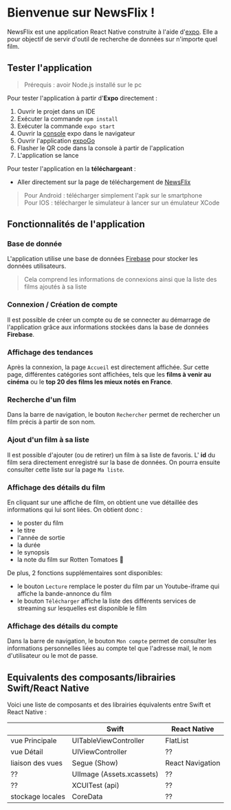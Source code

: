 # Bienvenue sur NewsFlix !
 
NewsFlix est une application React Native construite à l'aide d'[expo](https://www.expo.io). Elle a pour objectif de servir d'outil de recherche de données sur n'importe quel film.


## Tester l'application

> Prérequis : avoir Node.js installé sur le pc

Pour tester l'application à partir d'**Expo** directement :

 1. Ouvrir le projet dans un IDE
 2. Exécuter la commande `npm install`
 3. Exécuter la commande `expo start`
 4. Ouvrir la [console](http://localhost:19002) expo dans le navigateur
 5. Ouvrir l'application [expoGo](https://expo.dev/client)
 6. Flasher le QR code dans la console à partir de l'application
 7. L'application se lance   



Pour tester l'application en la **téléchargeant** : 
- Aller directement sur la page de téléchargement de [NewsFlix](http://newsflix.tk/download)

> Pour Android : télécharger simplement l'apk sur le smartphone   
> Pour IOS : télécharger le simulateur à lancer sur un émulateur XCode 





## Fonctionnalités de l'application

### Base de donnée
L'application utilise une base de données [Firebase](https://firebase.google.com/) pour stocker les données utilisateurs.

> Cela comprend les informations de connexions ainsi que la liste des films ajoutés à sa liste


### Connexion / Création de compte
Il est possible de créer un compte ou de se connecter au démarrage de l'application grâce aux informations stockées dans la base de données **Firebase**.



### Affichage des tendances
Après la connexion, la page `Accueil` est directement affichée. Sur cette page, différentes catégories sont affichées, tels que les **films à venir au cinéma** ou le **top 20 des films les mieux notés en France**.

### Recherche d'un film
Dans la barre de navigation, le bouton `Rechercher` permet de rechercher un film précis à partir de son nom.


### Ajout d'un film à sa liste
Il est possible d'ajouter (ou de retirer) un film à sa liste de favoris. L' **id** du film sera directement enregistré sur la base de données. On pourra ensuite consulter cette liste sur la page `Ma liste`.



### Affichage des détails du film
En cliquant sur une affiche de film, on obtient une vue détaillée des informations qui lui sont liées. On obtient donc :

 - le poster du film
 - le titre
 - l'année de sortie
 - la durée
 - le synopsis
 - la note du film sur Rotten Tomatoes 🍅

De plus, 2 fonctions supplémentaires sont disponibles:

 - le bouton `Lecture` remplace le poster du film par un Youtube-iframe qui affiche la bande-annonce du film
 - le bouton `Télécharger` affiche la liste des différents services de streaming sur lesquelles est disponible le film


### Affichage des détails du compte
Dans la barre de navigation, le bouton `Mon compte` permet de consulter les informations personnelles liées au compte tel que l'adresse mail, le nom d'utilisateur ou le mot de passe.




## Equivalents des composants/librairies Swift/React Native

Voici une liste de composants et des librairies équivalents entre Swift et React Native :

|                |Swift                          |React Native                         |
|----------------|-------------------------------|-----------------------------|
|vue Principale | UITableViewController           |FlatList            |
|vue Détail | UIViewController            |??           |
|liaison des vues         | Segue (Show) | React Navigation|
|??        | UIImage (Assets.xcassets) | ??|
|??        | XCUITest (api) | ??|
|stockage locales        | CoreData | ??|
